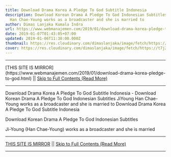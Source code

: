 ```yaml
---
title: Download Drama Korea A Pledge To God Subtitle Indonesia
description: Download Korean Drama A Pledge To God Indonesian Subtitles JiYoung
  Han Chae-Young works as a broadcaster and she is married to
author: Dimas Lanjaka Kumala Indra
url: https://www.webmanajemen.com/2019/01/download-drama-korea-pledge-to-god.html
date: 2019-01-07T01:43:05+07:00
updated: 2019-01-06T11:38:00.000Z
thumbnail: https://res.cloudinary.com/dimaslanjaka/image/fetch/https://t7j2r8j8.stackpathcdn.com/wp-content/uploads/2018/11/Download-Drama-Korea-A-Pledge-to-God-Subtitle-Indonesia.jpg
cover: https://res.cloudinary.com/dimaslanjaka/image/fetch/https://t7j2r8j8.stackpathcdn.com/wp-content/uploads/2018/11/Download-Drama-Korea-A-Pledge-to-God-Subtitle-Indonesia.jpg
---
```


<hr/> [THIS SITE IS MIRROR](https://www.webmanajemen.com/2019/01/download-drama-korea-pledge-to-god.html) || <a href="https://www.webmanajemen.com/2019/01/download-drama-korea-pledge-to-god.html" rel="follow" class="button" id="read-more">Skip to Full Contents (Read More)</a> <hr/> Download Drama Korea A Pledge To God Subtitle Indonesia - Download Korean Drama A Pledge To God Indonesian Subtitles JiYoung Han Chae-Young works as a broadcaster and she is married to Download Drama Korea A Pledge To God Subtitle Indonesia
  
  
  
  Download Korean Drama A Pledge To God Indonesian Subtitles 
  
  Ji-Young (Han Chae-Young) works as a broadcaster and she is married  <hr/> [THIS SITE IS MIRROR](https://www.webmanajemen.com/2019/01/download-drama-korea-pledge-to-god.html) || <a href="https://www.webmanajemen.com/2019/01/download-drama-korea-pledge-to-god.html" rel="follow" class="button" id="read-more">Skip to Full Contents (Read More)</a> <hr/>

<script>
    if (location.host.includes('dimaslanjaka12')) {
      location.replace('https://www.webmanajemen.com/2019/01/download-drama-korea-pledge-to-god.html');
    }
  </script>